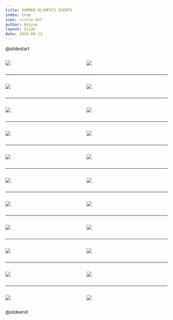 ```yaml
---
title: SUMMER OLYMPICS EVENTS
index: true
icon: circle-dot
author: Haiyue
layout: Slide
date: 2024-09-23
---
```

 
@slidestart

<div style="display:flex">
<div style="flex:1">

![](/reading/english/Level-Q/SUMMER%20OLYMPICS%20EVENTS/001.webp)
</div>
<div style="flex:1">

![](/reading/english/Level-Q/SUMMER%20OLYMPICS%20EVENTS/002.webp)
</div>
</div>

---

<div style="display:flex">
<div style="flex:1">

![](/reading/english/Level-Q/SUMMER%20OLYMPICS%20EVENTS/003.webp)
</div>
<div style="flex:1">

![](/reading/english/Level-Q/SUMMER%20OLYMPICS%20EVENTS/004.webp)
</div>
</div>

---

<div style="display:flex">
<div style="flex:1">

![](/reading/english/Level-Q/SUMMER%20OLYMPICS%20EVENTS/005.webp)
</div>
<div style="flex:1">

![](/reading/english/Level-Q/SUMMER%20OLYMPICS%20EVENTS/006.webp)
</div>
</div>

---

<div style="display:flex">
<div style="flex:1">

![](/reading/english/Level-Q/SUMMER%20OLYMPICS%20EVENTS/007.webp)
</div>
<div style="flex:1">

![](/reading/english/Level-Q/SUMMER%20OLYMPICS%20EVENTS/008.webp)
</div>
</div>

---

<div style="display:flex">
<div style="flex:1">

![](/reading/english/Level-Q/SUMMER%20OLYMPICS%20EVENTS/009.webp)
</div>
<div style="flex:1">

![](/reading/english/Level-Q/SUMMER%20OLYMPICS%20EVENTS/010.webp)
</div>
</div>

---

<div style="display:flex">
<div style="flex:1">

![](/reading/english/Level-Q/SUMMER%20OLYMPICS%20EVENTS/011.webp)
</div>
<div style="flex:1">

![](/reading/english/Level-Q/SUMMER%20OLYMPICS%20EVENTS/012.webp)
</div>
</div>

---

<div style="display:flex">
<div style="flex:1">

![](/reading/english/Level-Q/SUMMER%20OLYMPICS%20EVENTS/013.webp)
</div>
<div style="flex:1">

![](/reading/english/Level-Q/SUMMER%20OLYMPICS%20EVENTS/014.webp)
</div>
</div>

---

<div style="display:flex">
<div style="flex:1">

![](/reading/english/Level-Q/SUMMER%20OLYMPICS%20EVENTS/015.webp)
</div>
<div style="flex:1">

![](/reading/english/Level-Q/SUMMER%20OLYMPICS%20EVENTS/016.webp)
</div>
</div>

---

<div style="display:flex">
<div style="flex:1">

![](/reading/english/Level-Q/SUMMER%20OLYMPICS%20EVENTS/017.webp)
</div>
<div style="flex:1">

![](/reading/english/Level-Q/SUMMER%20OLYMPICS%20EVENTS/018.webp)
</div>
</div>

---

<div style="display:flex">
<div style="flex:1">

![](/reading/english/Level-Q/SUMMER%20OLYMPICS%20EVENTS/019.webp)
</div>
<div style="flex:1">

![](/reading/english/Level-Q/SUMMER%20OLYMPICS%20EVENTS/020.webp)
</div>
</div>

---

<div style="display:flex">
<div style="flex:1">

![](/reading/english/Level-Q/SUMMER%20OLYMPICS%20EVENTS/021.webp)
</div>
<div style="flex:1">

![](/reading/english/Level-Q/SUMMER%20OLYMPICS%20EVENTS/022.webp)
</div>
</div>

@slideend